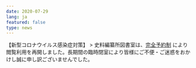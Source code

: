 ```yaml
---
date: 2020-07-29
lang: ja
featured: false
type: news
---
```

【新型コロナウイルス感染症対策】
&gt; 史料編纂所図書室は、<a href="https://www.hi.u-tokyo.ac.jp/tosho/tosho.html" target="_blank">完全予約制</a>
により閲覧利用を再開しました。長期間の臨時閉室により皆様にご不便・ご迷惑をおかけし誠に申し訳ございませんでした。

